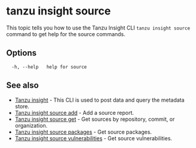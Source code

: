 # tanzu insight source

This topic tells you how to use the Tanzu Insight CLI 
`tanzu insight source` command to get help for the source commands.

## <a id='curltopost'></a>Options

```console
  -h, --help   help for source
```

## <a id='see-also'></a>See also

* [Tanzu insight](insight.md)	 - This CLI is used to post data and query the metadata store.
* [Tanzu insight source add](insight-source-add.md)	 - Add a source report.
* [Tanzu insight source get](insight-source-get.md)	 - Get sources by repository, commit, or organization.
* [Tanzu insight source packages](insight-source-packages.md)	 - Get source packages.
* [Tanzu insight source vulnerabilities](insight-source-vulnerabilities.md)	 - Get source vulnerabilities.
